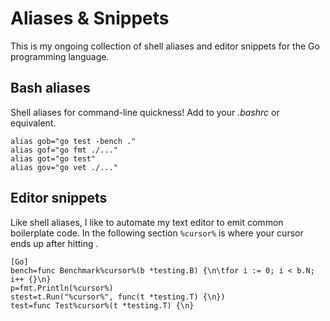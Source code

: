
# Aliases & Snippets

This is my ongoing collection of shell aliases and editor snippets for the
Go programming language.


## Bash aliases

Shell aliases for command-line quickness! Add to your *.bashrc* or equivalent.

	alias gob="go test -bench ."
	alias gof="go fmt ./..."
	alias got="go test"
	alias gov="go vet ./..."


## Editor snippets

Like shell aliases, I like to automate my text editor to emit common
boilerplate code. In the following section `%cursor%` is where your cursor
ends up after hitting *<tab>*.

	[Go]
	bench=func Benchmark%cursor%(b *testing.B) {\n\tfor i := 0; i < b.N; i++ {}\n}
	p=fmt.Println(%cursor%)
	stest=t.Run("%cursor%", func(t *testing.T) {\n})
	test=func Test%cursor%(t *testing.T) {\n}
